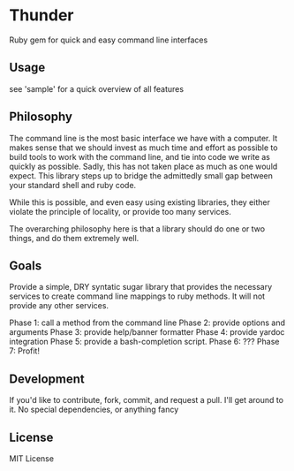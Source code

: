 Thunder
=======
Ruby gem for quick and easy command line interfaces

Usage
-----
see 'sample' for a quick overview of all features

Philosophy
----------
The command line is the most basic interface we have with a computer. It makes sense that we should invest as much time and effort as possible to build tools to work with the command line, and tie into code we write as quickly as possible. Sadly, this has not taken place as much as one would expect. This library steps up to bridge the admittedly small gap between your standard shell and ruby code.

While this is possible, and even easy using existing libraries, they either violate the principle of locality, or provide too many services.

The overarching philosophy here is that a library should do one or two things, and do them extremely well.

Goals
-----
Provide a simple, DRY syntatic sugar library that provides the necessary services to create command line mappings to ruby methods. It will not provide any other services.

Phase 1: call a method from the command line
Phase 2: provide options and arguments 
Phase 3: provide help/banner formatter
Phase 4: provide yardoc integration
Phase 5: provide a bash-completion script.
Phase 6: ???
Phase 7: Profit!

Development
-----------
If you'd like to contribute, fork, commit, and request a pull. I'll get around to it. No special dependencies, or anything fancy

License
-------
MIT License